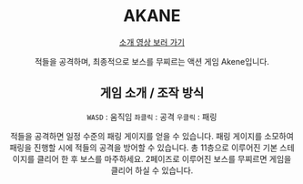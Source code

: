 <div align="center">

# AKANE

[소개 영상 보러 가기](https://www.youtube.com/watch?v=McrjM6PCFrI)

적들을 공격하며, 최종적으로 보스를 무찌르는 액션 게임 Akene입니다.

## 게임 소개 / 조작 방식


`WASD` : 움직임 `좌클릭` : 공격 `우클릭` : 패링

적들을 공격하면 일정 수준의 패링 게이지를 얻을 수 있습니다. 패링 게이지를 소모하여 패링을 진행할 시에 적들의 공격을 방어할 수 있습니다.
총 11층으로 이루어진 기본 스테이지를 클리어 한 후 보스를 마주하세요. 2페이즈로 이루어진 보스를 무찌르면 게임을 클리어 하실 수 있습니다.
